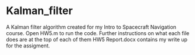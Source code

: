 # Kalman_filter
A Kalman filter algorithm created for my Intro to Spacecraft Navigation course.
Open HW5.m to run the code. Further instructions on what each file does are at the top of each of them
HW5 Report.docx contains my write up for the assigment.

